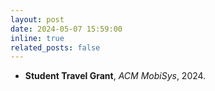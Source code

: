 ```yaml
---
layout: post
date: 2024-05-07 15:59:00
inline: true
related_posts: false
---
```


- **Student Travel Grant**, *ACM MobiSys*, 2024. 